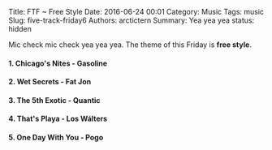 Title: FTF ~ Free Style
Date: 2016-06-24 00:01
Category: Music
Tags: music
Slug: five-track-friday6
Authors: arctictern
Summary: Yea yea yea
status: hidden

Mic check mic check yea yea yea. The theme of this Friday is **free style**.


#### 1. Chicago's Nites - Gasoline

#### 2. Wet Secrets - Fat Jon

#### 3. The 5th Exotic - Quantic

#### 4. That's Playa - Los Wálters

#### 5. One Day With You - Pogo
